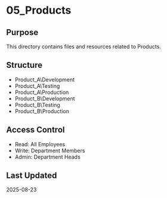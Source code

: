 ﻿# 05_Products

## Purpose
This directory contains files and resources related to Products.

## Structure
- Product_A\Development
- Product_A\Testing
- Product_A\Production
- Product_B\Development
- Product_B\Testing
- Product_B\Production

## Access Control
- Read: All Employees
- Write: Department Members
- Admin: Department Heads

## Last Updated
2025-08-23
